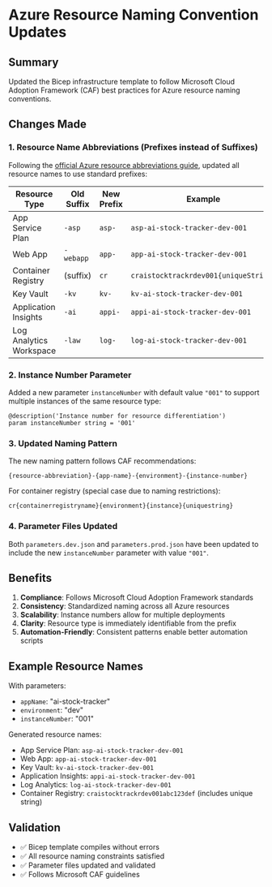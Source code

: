 # Azure Resource Naming Convention Updates

## Summary

Updated the Bicep infrastructure template to follow Microsoft Cloud Adoption Framework (CAF) best practices for Azure resource naming conventions.

## Changes Made

### 1. Resource Name Abbreviations (Prefixes instead of Suffixes)

Following the [official Azure resource abbreviations guide](https://learn.microsoft.com/en-us/azure/cloud-adoption-framework/ready/azure-best-practices/resource-abbreviations), updated all resource names to use standard prefixes:

| Resource Type | Old Suffix | New Prefix | Example |
|---------------|------------|------------|---------|
| App Service Plan | `-asp` | `asp-` | `asp-ai-stock-tracker-dev-001` |
| Web App | `-webapp` | `app-` | `app-ai-stock-tracker-dev-001` |
| Container Registry | (suffix) | `cr` | `craistocktrackrdev001{uniqueString}` |
| Key Vault | `-kv` | `kv-` | `kv-ai-stock-tracker-dev-001` |
| Application Insights | `-ai` | `appi-` | `appi-ai-stock-tracker-dev-001` |
| Log Analytics Workspace | `-law` | `log-` | `log-ai-stock-tracker-dev-001` |

### 2. Instance Number Parameter

Added a new parameter `instanceNumber` with default value `"001"` to support multiple instances of the same resource type:

```bicep
@description('Instance number for resource differentiation')
param instanceNumber string = '001'
```

### 3. Updated Naming Pattern

The new naming pattern follows CAF recommendations:
```
{resource-abbreviation}-{app-name}-{environment}-{instance-number}
```

For container registry (special case due to naming restrictions):
```
cr{containerregistryname}{environment}{instance}{uniquestring}
```

### 4. Parameter Files Updated

Both `parameters.dev.json` and `parameters.prod.json` have been updated to include the new `instanceNumber` parameter with value `"001"`.

## Benefits

1. **Compliance**: Follows Microsoft Cloud Adoption Framework standards
2. **Consistency**: Standardized naming across all Azure resources
3. **Scalability**: Instance numbers allow for multiple deployments
4. **Clarity**: Resource type is immediately identifiable from the prefix
5. **Automation-Friendly**: Consistent patterns enable better automation scripts

## Example Resource Names

With parameters:
- `appName`: "ai-stock-tracker"
- `environment`: "dev"
- `instanceNumber`: "001"

Generated resource names:
- App Service Plan: `asp-ai-stock-tracker-dev-001`
- Web App: `app-ai-stock-tracker-dev-001`
- Key Vault: `kv-ai-stock-tracker-dev-001`
- Application Insights: `appi-ai-stock-tracker-dev-001`
- Log Analytics: `log-ai-stock-tracker-dev-001`
- Container Registry: `craistocktrackrdev001abc123def` (includes unique string)

## Validation

- ✅ Bicep template compiles without errors
- ✅ All resource naming constraints satisfied
- ✅ Parameter files updated and validated
- ✅ Follows Microsoft CAF guidelines

